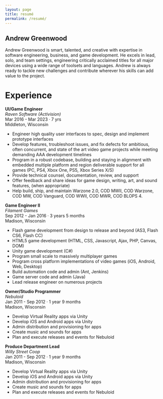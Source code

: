 ```yaml
---
layout: page
title: resumé
permalink: /resumé/
---
```


## Andrew Greenwood

Andrew Greenwood is smart, talented, and creative with expertise in software engineering, business, and game development. He excels in lead, solo, and team settings, engineering critically acclaimed titles for all major devices using a wide range of toolsets and languages. Andrew is always ready to tackle new challenges and contribute wherever his skills can add value to the project.

# Experience

**UI/Game Engineer**  
*Raven Software (Activision)*  
Mar 2016 - Mar 2023 · 7 yrs  
Middleton, Wisconsin  
- Engineer high quality user interfaces to spec, design and implement prototype interfaces
- Develop features, troubleshoot issues, and fix defects for ambitious, often concurrent, and state of the art video game projects while meeting demanding AAA development timelines 
- Program in a robust codebase, building and staying in alignment with embedded multiple platform and region deliverable support for all games (PC, PS4, Xbox One, PS5, Xbox Series X/S)
- Provide technical counsel, documentation, review, and support
- Offer feedback and share ideas for game design, writing, art, and sound features, (when appropriate)
- Help build, ship, and maintain Warzone 2.0, COD MWII, COD Warzone, COD MW, COD Vanguard, COD WWII, COD MWR, COD BLOPS 4.  

**Game Engineer II**  
*Filament Games*  
Sep 2012 - Jan 2016 · 3 years 5 months  
Madison, Wisconsin  
- Flash game development from design to release and beyond (AS3, Flash CS6, Flash CC)
- HTML5 game development (HTML, CSS, Javascript, Ajax, PHP, Canvas, DOM)
- Unity game development (C#)
- Program small scale to massively multiplayer games
- Program cross platform implementations of video games (iOS, Android, Web, Desktop)
- Build automation code and admin (Ant, Jenkins)
- Game server code and admin (Java)
- Lead release engineer on numerous projects

**Owner/Studio Programmer**  
*Nebuloid*  
Jan 2011 - Sep 2012 · 1 year 9 months  
Madison, Wisconsin  
- Develop Virtual Reality apps via Unity
- Develop iOS and Android apps via Unity
- Admin distribution and provisioning for apps
- Create music and sounds for apps
- Plan and execute releases and events for Nebuloid

**Produce Department Lead**  
*Willy Street Coop*  
Jan 2011 - Sep 2012 · 1 year 9 months  
Madison, Wisconsin  
- Develop Virtual Reality apps via Unity
- Develop iOS and Android apps via Unity
- Admin distribution and provisioning for apps
- Create music and sounds for apps
- Plan and execute releases and events for Nebuloid